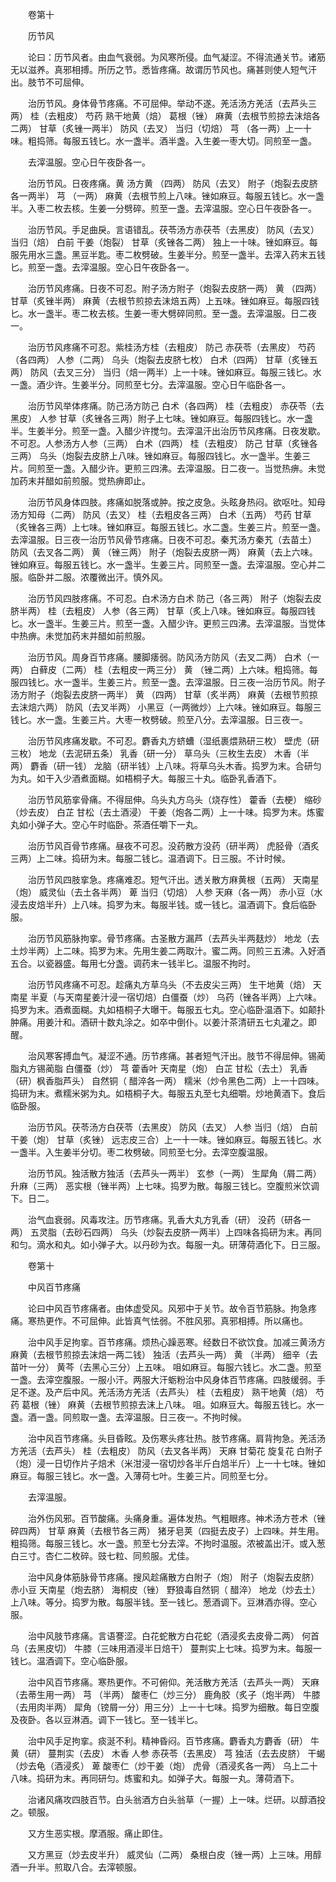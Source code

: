 <!-- { "loadSidebar": true } -->
　　卷第十

　　历节风

　　论曰：历节风者。由血气衰弱。为风寒所侵。血气凝涩。不得流通关节。诸筋无以滋养。真邪相搏。所历之节。悉皆疼痛。故谓历节风也。痛甚则使人短气汗出。肢节不可屈伸。

　　治历节风。身体骨节疼痛。不可屈伸。举动不遂。羌活汤方羌活（去芦头三两） 桂（去粗皮） 芍药 熟干地黄（焙） 葛根（锉） 麻黄（去根节煎掠去沫焙各二两） 甘草（炙锉一两半） 防风（去叉） 当归（切焙） 芎 （各一两）上一十味。粗捣筛。每服五钱匕。水一盏半。酒半盏。入生姜一枣大切。同煎至一盏。

　　去滓温服。空心日午夜卧各一。

　　治历节风。日夜疼痛。黄 汤方黄 （四两） 防风（去叉） 附子（炮裂去皮脐各一两半） 芎 （一两） 麻黄（去根节煎上八味。锉如麻豆。每服五钱匕。水一盏半。入枣二枚去核。生姜一分劈碎。煎至一盏。去滓温服。空心日午夜卧各一。

　　治历节风。手足曲戾。言语错乱。茯苓汤方赤茯苓（去黑皮） 防风（去叉） 当归（焙） 白前 干姜（炮裂） 甘草（炙锉各二两） 独上一十味。锉如麻豆。每服先用水三盏。黑豆半匙。枣二枚劈破。生姜半分。煎至一盏半。去滓入药末五钱匕。煎至一盏。去滓温服。空心日午夜卧各一。

　　治历节风疼痛。日夜不可忍。附子汤方附子（炮裂去皮脐一两） 黄 （四两） 甘草（炙锉半两） 麻黄（去根节煎掠去沫焙五两）上五味。锉如麻豆。每服四钱匕。水一盏半。枣二枚去核。生姜一枣大劈碎同煎。至一盏。去滓温服。日二夜一。

　　治历节风疼痛不可忍。紫桂汤方桂（去粗皮） 防己 赤茯苓（去黑皮） 芍药（各四两） 人参（二两） 乌头（炮裂去皮脐七枚） 白术（四两） 甘草（炙锉五两） 防风（去叉三分） 当归（焙一两半）上一十味。锉如麻豆。每服三钱匕。水一盏。酒少许。生姜半分。同煎至七分。去滓温服。空心日午临卧各一。

　　治历节风举体疼痛。防己汤方防己 白术（各四两） 桂（去粗皮） 赤茯苓（去黑皮） 人参 甘草（炙锉各三两）附子上七味。锉如麻豆。每服四钱匕。水一盏半。生姜半分。煎至一盏。入醋少许搅匀。去滓温汗出治历节风疼痛。日夜发歇。不可忍。人参汤方人参（三两） 白术（四两） 桂（去粗皮） 防己 甘草（炙锉各三两） 乌头（炮裂去皮脐上八味。锉如麻豆。每服四钱匕。水一盏半。生姜三片。同煎至一盏。入醋少许。更煎三四沸。去滓温服。日二夜一。当觉热痹。未觉加药末并醋如前煎服。觉热痹即止。

　　治历节风身体四肢。疼痛如脱落或肿。按之皮急。头眩身热闷。欲呕吐。知母汤方知母（二两） 防风（去叉） 桂（去粗皮各三两） 白术（五两） 芍药 甘草（炙锉各三两）上七味。锉如麻豆。每服五钱匕。水二盏。生姜三片。煎至一盏。去滓温服。日三夜一治历节风骨节疼痛。日夜不可忍。秦艽汤方秦艽（去苗土） 防风（去叉各二两） 黄 （锉三两） 附子（炮裂去皮脐一两） 麻黄（去上六味。锉如麻豆。每服五钱匕。水一盏半。生姜三片。同煎至一盏。去滓温服。空心并二服。临卧并二服。浓覆微出汗。慎外风。

　　治历节风四肢疼痛。不可忍。白术汤方白术 防己（各三两） 附子（炮裂去皮脐半两） 桂（去粗皮） 人参（各三两） 甘草（炙上八味。锉如麻豆。每服四钱匕。水一盏半。生姜三片。煎至一盏。入醋少许。更煎三四沸。去滓温服。当觉体中热痹。未觉加药末并醋如前煎服。

　　治历节风。周身百节疼痛。腰脚痿弱。防风汤方防风（去叉二两） 白术（一两） 白藓皮（二两） 桂（去粗皮一两三分） 黄 （锉二两）上六味。粗捣筛。每服四钱匕。水一盏半。生姜三片。煎至一盏。去滓温服。日三夜一治历节风。附子汤方附子（炮裂去皮脐一两半） 黄 （四两） 甘草（炙半两） 麻黄（去根节煎掠去沫焙六两） 防风（去叉半两） 小黑豆（一两微炒）上六味。锉如麻豆。每服三钱匕。水一盏。生姜三片。大枣一枚劈破。煎至八分。去滓温服。日三夜一。

　　治历节风疼痛发歇。不可忍。麝香丸方蛴螬（湿纸裹煨熟研三枚） 壁虎（研三枚） 地龙（去泥研五条） 乳香（研一分） 草乌头（三枚生去皮） 木香（半两） 麝香（研一钱） 龙脑（研半钱）上八味。将草乌头木香。捣罗为末。合研匀为丸。如干入少酒煮面糊。如梧桐子大。每服三十丸。临卧乳香酒下。

　　治历节风筋挛骨痛。不得屈伸。乌头丸方乌头（烧存性） 藿香（去梗） 缩砂（炒去皮） 白芷 甘松（去土酒浸） 干姜（炮各二两）上一十味。捣罗为末。炼蜜丸如小弹子大。空心午时临卧。茶酒任嚼下一丸。

　　治历节风百骨节疼痛。昼夜不可忍。没药散方没药（研半两） 虎胫骨（酒炙三两）上二味。捣研为末。每服二钱匕。温酒调下。日三服。不计时候。

　　治历节风四肢挛急。疼痛难忍。短气汗出。透关散方麻黄根（五两） 天南星（炮） 威灵仙（去土各半两） 萆 当归（切焙） 人参 天麻（各一两） 赤小豆（水浸去皮焙半升）上八味。捣罗为末。每服半钱。或一钱匕。温酒调下。食后临卧服。

　　治历节风筋脉拘挛。骨节疼痛。古圣散方漏芦（去芦头半两麸炒） 地龙（去土炒半两）上二味。捣罗为末。先用生姜二两取汁。蜜二两。同煎三五沸。入好酒五合。以瓷器盛。每用七分盏。调药末一钱半匕。温服不拘时。

　　治历节风疼痛不可忍。趁痛丸方草乌头（不去皮尖三两） 生干地黄（焙） 天南星 半夏（与天南星姜汁浸一宿切焙）白僵蚕（炒） 乌药（锉各半两）上六味。捣罗为末。酒煮面糊。丸如梧桐子大曝干。每服五七丸。空心临卧温酒下。如颠扑肿痛。用姜汁和。酒研十数丸涂之。如卒中倒仆。以姜汁茶清研五七丸灌之。即醒。

　　治风寒客搏血气。凝涩不通。历节疼痛。甚者短气汗出。肢节不得屈伸。锡蔺脂丸方锡蔺脂 白僵蚕（炒） 芎 藿香叶 天南星（炮） 白芷 甘松（去土） 乳香（研）枫香脂芦头） 自然铜（ 醋淬各一两） 糯米（炒令黑色二两）上一十四味。捣研为末。煮糯米粥为丸。如梧桐子大。每服五丸至七丸细嚼。炒地黄酒下。食后临卧服。

　　治历节风。茯苓汤方白茯苓（去黑皮） 防风（去叉） 人参 当归（焙） 白前 干姜（炮） 甘草（炙锉） 远志皮三合）上一十一味。锉如麻豆。每服五钱匕。水一盏半。入生姜半分切。枣二枚劈破。同煎至七分。去滓空腹温服。

　　治历节风。独活散方独活（去芦头一两半） 玄参（一两） 生犀角（屑二两） 升麻（三两） 恶实根（锉半两）上七味。捣罗为散。每服三钱匕。空腹煎米饮调下。日二。

　　治气血衰弱。风毒攻注。历节疼痛。乳香大丸方乳香（研） 没药（研各一两） 五灵脂（去砂石四两） 乌头（炒裂去皮脐一两半）上四味各捣研为末。再同和匀。滴水和丸。如小弹子大。以丹砂为衣。每服一丸。研薄荷酒化下。日三服。

　　卷第十

　　中风百节疼痛

　　论曰中风百节疼痛者。由体虚受风。风邪中于关节。故令百节筋脉。拘急疼痛。寒热更作。不可屈伸。此皆真气怯弱。不胜风邪。真邪相搏。所以痛也。

　　治中风手足拘挛。百节疼痛。烦热心躁恶寒。经数日不欲饮食。加减三黄汤方麻黄（去根节煎掠去沫焙一两二钱） 独活（去芦头一两） 黄 （半两） 细辛（去苗叶一分） 黄芩（去黑心三分）上五味。 咀如麻豆。每服六钱匕。水二盏。煎至一盏。去滓空腹服。一服小汗。两服大汗蛎粉治中风身体百节疼痛。四肢缓弱。手足不遂。及产后中风。羌活汤方羌活（去芦头） 桂（去粗皮） 熟干地黄（焙） 芍药 葛根（锉） 麻黄（去根节煎掠去沫上八味。 咀。如麻豆大。每服五钱匕。水一盏。酒一盏。同煎取一盏。去滓温服。日三夜一。不拘时候。

　　治中风百节疼痛。头目昏眩。及伤寒头疼壮热。肢节疼痛。肩背拘急。羌活汤方羌活（去芦头） 桂（去粗皮） 防风（去叉各半两） 天麻 甘菊花 旋复花 白附子（炮）浸一日切作片子焙术（米泔浸一宿切炒各半斤白焙半斤）上一十七味。锉如麻豆。每服三钱匕。水一盏。入薄荷七叶。生姜三片。同煎至七分。

　　去滓温服。

　　治外伤风邪。百节酸痛。头痛身重。遍体发热。气粗眼疼。神术汤方苍术（锉碎四两） 甘草 麻黄（去根节各三两） 猪牙皂荚（四挺去皮子）上四味。并生用。粗捣筛。每服三钱匕。水一盏。煎至七分去滓。不拘时温服。浓被盖出汗。或入葱白三寸。杏仁二枚碎。豉七粒、同煎服。尤佳。

　　治中风身体筋脉骨节疼痛。搜风趁痛散方白附子（炮） 附子（炮裂去皮脐） 赤小豆 天南星（炮去脐） 海桐皮（锉） 野狼毒自然铜（ 醋淬） 地龙（炒去土）上八味。等分。捣罗为散。每服半钱。至一钱匕。葱酒调下。豆淋酒亦得。空心服。

　　治中风肢节疼痛。言语謇涩。白花蛇散方白花蛇（酒浸炙去皮骨二两） 何首乌（去黑皮切） 牛膝（三味用酒浸半日焙干） 蔓荆实上七味。捣罗为末。每服一钱匕。温酒调下。空心临卧服。

　　治中风百节疼痛。寒热更作。不可俯仰。羌活散方羌活（去芦头一两） 天麻（去蒂生用一两） 芎 （半两） 酸枣仁（炒三分） 鹿角胶（炙子（炮半两） 牛膝（去用肉半两） 犀角（镑屑一分）用三分）上一十七味。捣罗为细散。每日空腹及夜卧。各以豆淋酒。调下一钱匕。至一钱半匕。

　　治中风手足拘挛。痰涎不利。精神昏闷。百节疼痛。麝香丸方麝香（研） 牛黄（研） 蔓荆实（去皮） 木香 人参 赤茯苓（去黑皮） 芎 独活（去去皮脐） 干蝎（炒去龟（酒浸炙） 萆 酸枣仁（炒干姜（炮） 虎骨（酒浸炙各一两） 乌上二十八味。捣研为末。再同研匀。炼蜜和丸。如弹子大。每服一丸。薄荷酒下。

　　治诸风痛攻四肢百节。白头翁酒方白头翁草（一握）上一味。烂研。以醇酒投之。顿服。

　　又方生恶实根。摩酒服。痛止即住。

　　又方黑豆（炒去皮半升） 威灵仙（二两） 桑根白皮（锉一两）上三味。用醇酒一升半。煎取八合。去滓顿服。

